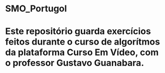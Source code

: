 # SMO_Portugol

# Este repositório guarda exercícios feitos durante o curso de algorítmos da plataforma Curso Em Vídeo, com o professor Gustavo Guanabara.
